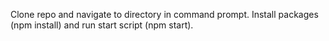 Clone repo and navigate to directory in command prompt.
Install packages (npm install) and run start script (npm start).